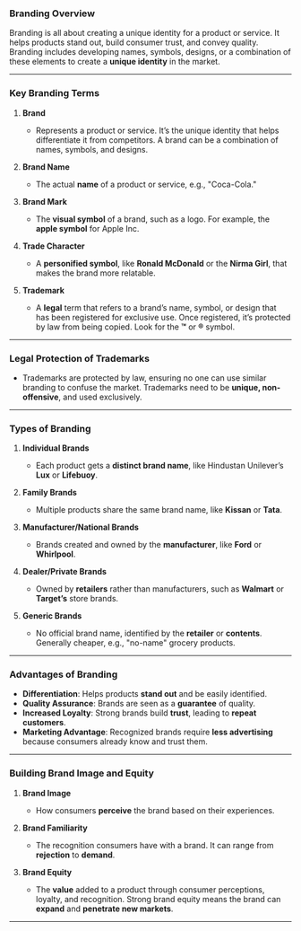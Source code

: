 
### **Branding Overview**

Branding is all about creating a unique identity for a product or service. It helps products stand out, build consumer trust, and convey quality. Branding includes developing names, symbols, designs, or a combination of these elements to create a **unique identity** in the market.

---

### **Key Branding Terms**

1. **Brand**

   * Represents a product or service. It’s the unique identity that helps differentiate it from competitors. A brand can be a combination of names, symbols, and designs.

2. **Brand Name**

   * The actual **name** of a product or service, e.g., "Coca-Cola."

3. **Brand Mark**

   * The **visual symbol** of a brand, such as a logo. For example, the **apple symbol** for Apple Inc.

4. **Trade Character**

   * A **personified symbol**, like **Ronald McDonald** or the **Nirma Girl**, that makes the brand more relatable.

5. **Trademark**

   * A **legal** term that refers to a brand’s name, symbol, or design that has been registered for exclusive use. Once registered, it’s protected by law from being copied. Look for the **™** or **®** symbol.

---

### **Legal Protection of Trademarks**

* Trademarks are protected by law, ensuring no one can use similar branding to confuse the market. Trademarks need to be **unique, non-offensive**, and used exclusively.

---

### **Types of Branding**

1. **Individual Brands**

   * Each product gets a **distinct brand name**, like Hindustan Unilever’s **Lux** or **Lifebuoy**.

2. **Family Brands**

   * Multiple products share the same brand name, like **Kissan** or **Tata**.

3. **Manufacturer/National Brands**

   * Brands created and owned by the **manufacturer**, like **Ford** or **Whirlpool**.

4. **Dealer/Private Brands**

   * Owned by **retailers** rather than manufacturers, such as **Walmart** or **Target’s** store brands.

5. **Generic Brands**

   * No official brand name, identified by the **retailer** or **contents**. Generally cheaper, e.g., "no-name" grocery products.

---

### **Advantages of Branding**

* **Differentiation**: Helps products **stand out** and be easily identified.
* **Quality Assurance**: Brands are seen as a **guarantee** of quality.
* **Increased Loyalty**: Strong brands build **trust**, leading to **repeat customers**.
* **Marketing Advantage**: Recognized brands require **less advertising** because consumers already know and trust them.

---

### **Building Brand Image and Equity**

1. **Brand Image**

   * How consumers **perceive** the brand based on their experiences.

2. **Brand Familiarity**

   * The recognition consumers have with a brand. It can range from **rejection** to **demand**.

3. **Brand Equity**

   * The **value** added to a product through consumer perceptions, loyalty, and recognition. Strong brand equity means the brand can **expand** and **penetrate new markets**.

---
